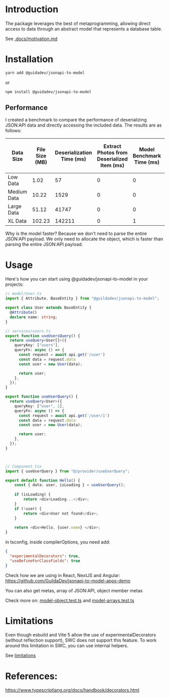 # Introduction

The package leverages the best of metaprogramming, allowing direct access to data through an abstract model that represents a database table.

See [.docs/motivation.md](.docs/motivation.md)

# Installation

```bash
yarn add @guidadev/jsonapi-to-model
```

or

```bash
npm install @guidadev/jsonapi-to-model
```

## Performance

I created a benchmark to compare the performance of deserializing JSON:API data and directly accessing the included data. The results are as follows:

| Data Size       | File Size (MB) | Deserialization Time (ms) | Extract Photos from Deserialized Item (ms) | Model Benchmark Time (ms) | Extract Photos from Model (ms) | Number of Items Processed |
|-----------------|----------------|---------------------------|--------------------------------------------|----------------------------|--------------------------------|----------------------------|
| Low Data        | 1.02           | 57                        | 0                                          | 0                          | 2                              | 1000                       |
| Medium Data     | 10.22          | 1529                      | 0                                          | 0                          | 7                              | 10000                      |
| Large Data      | 51.12          | 41747                     | 0                                          | 0                          | 102                            | 50000                      |
| XL Data         | 102.23         | 142211                    | 0                                          | 1                          | 150                            | 100000                     |


Why is the model faster? Because we don't need to parse the entire JSON:API payload. We only need to allocate the object, which is faster than parsing the entire JSON:API payload.

# Usage

Here's how you can start using @guidadev/jsonapi-to-model in your projects:


```ts
// model/User.ts
import { Attribute, BaseEntity } from "@guildadev/jsonapi-to-model";

export class User extends BaseEntity {
  @Attribute()
  declare name: string;
}

// services/users.ts
export function useUsersQuery() {
  return useQuery<User[]>({
    queryKey: ["users"],
    queryFn: async () => {
      const request = await api.get('/user')
      const data = request.data
      const user = new User(data);

      return user;
    },
  });
}

export function useUserQuery() {
  return useQuery<User>({
    queryKey: ["user", 1],
    queryFn: async () => {
      const request = await api.get('/user/1')
      const data = request.data
      const user = new User(data);

      return user;
    },
  });
}



// Component.tsx
import { useUserQuery } from "@/provider/useUserQuery";

export default function Hello() {
    const { data: user, isLoading } = useUserQuery();
  
    if (isLoading) {
        return <div>Loading...</div>;
    }
    if (!user) {
        return <div>User not found</div>;
    }
  
    return <div>Hello, {user.name} </div>;
}
```

in tsconfig, inside compilerOptions, you need add:

```json
{
  "experimentalDecorators": true,
  "useDefineForClassFields": true
}
```

Check how we are using in React, NextJS and Angular: https://github.com/GuildaDev/jsonapi-to-model-apps-demo

You can also get metas, array of JSON:API, object member metas

Check more on: [model-object.test.ts](./tests/model-object.test.ts) and [model-arrays.test.ts](./tests/model-arrays.test.ts)

# Limitations

Even though esbuild and Vite 5 allow the use of experimentalDecorators (without reflection support), SWC does not support this feature. To work around this limitation in SWC, you can use internal helpers.

See [limitations](./.docs/limitations.md)

# References:

https://www.typescriptlang.org/docs/handbook/decorators.html

